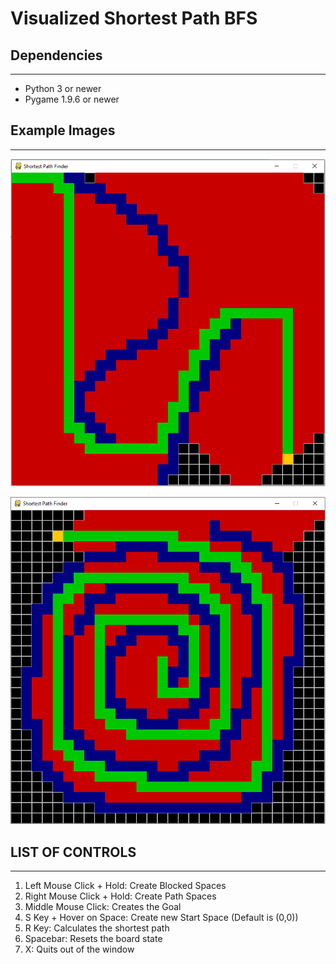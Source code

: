 # Visualized Shortest Path BFS

## Dependencies
--------------------------
* Python 3 or newer
* Pygame 1.9.6 or newer

## Example Images
---------------------------
![Example 1](https://github.com/Broadan26/Visualized_Shortest_Path_BFS/blob/main/Images/shortest_path_1.PNG)

![Example 2](https://github.com/Broadan26/Visualized_Shortest_Path_BFS/blob/main/Images/shortest_path_2.PNG)

## LIST OF CONTROLS
----------------------------
1. Left Mouse Click + Hold: Create Blocked Spaces
2. Right Mouse Click + Hold: Create Path Spaces
3. Middle Mouse Click: Creates the Goal
4. S Key + Hover on Space: Create new Start Space (Default is (0,0))
5. R Key: Calculates the shortest path
6. Spacebar: Resets the board state
7. X: Quits out of the window
